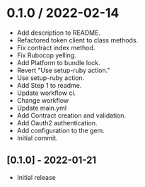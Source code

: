 
0.1.0 / 2022-02-14
==================

  * Add description to README.
  * Refactored token client to class methods.
  * Fix contract index method.
  * Fix Rubocop yelling.
  * Add Platform to bundle lock.
  * Revert "Use setup-ruby action."
  * Use setup-ruby action.
  * Add Step 1 to readme.
  * Update workflow ci.
  * Change workflow
  * Update main.yml
  * Add Contract creation and validation.
  * Add Oauth2 authentication.
  * Add configuration to the gem.
  * Initial commit.

## [0.1.0] - 2022-01-21

- Initial release
